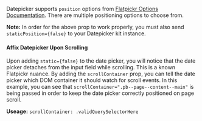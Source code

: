 Datepicker supports `position` options from [Flatpickr Options Documentation](https://flatpickr.js.org/options/). There are multiple positioning options to choose from.

**Note:** In order for the above prop to work properly, you must also send `staticPosition={false}` to your Datepicker kit instance.

#### Affix Datepicker Upon Scrolling

Upon adding `static={false}` to the date picker, you will notice that the date picker detaches from the input field while scrolling. This is a known Flatpickr nuance. By adding the `scrollContainer` prop, you can tell the date picker which DOM container it should watch for scroll events. In this example, you can see that `scrollContainer=".pb--page--content--main"` is being passed in order to keep the date picker correctly positioned on page scroll.

**Useage:** `scrollContainer: .validQuerySelectorHere`